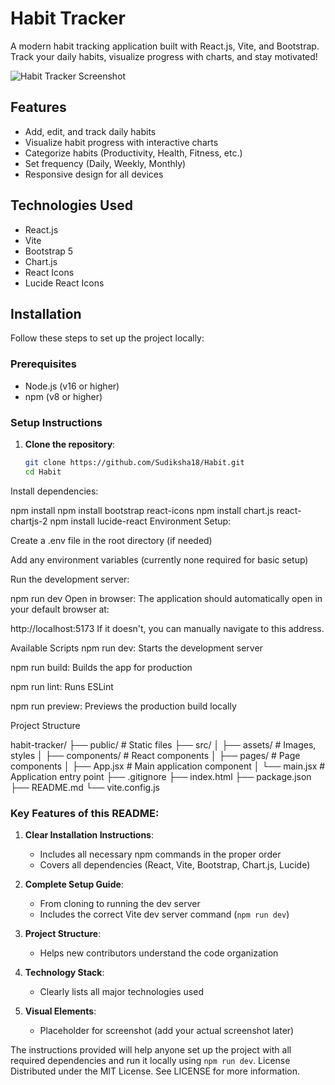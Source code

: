 
# Habit Tracker

A modern habit tracking application built with React.js, Vite, and Bootstrap. Track your daily habits, visualize progress with charts, and stay motivated!

![Habit Tracker Screenshot](./public/screenshot.png) <!-- Add your screenshot here -->

## Features

- Add, edit, and track daily habits
- Visualize habit progress with interactive charts
- Categorize habits (Productivity, Health, Fitness, etc.)
- Set frequency (Daily, Weekly, Monthly)
- Responsive design for all devices

## Technologies Used

- React.js
- Vite
- Bootstrap 5
- Chart.js
- React Icons
- Lucide React Icons

## Installation

Follow these steps to set up the project locally:

### Prerequisites

- Node.js (v16 or higher)
- npm (v8 or higher)

### Setup Instructions

1. **Clone the repository**:
   ```bash
   git clone https://github.com/Sudiksha18/Habit.git
   cd Habit
Install dependencies:


npm install
npm install bootstrap react-icons
npm install chart.js react-chartjs-2
npm install lucide-react
Environment Setup:

Create a .env file in the root directory (if needed)

Add any environment variables (currently none required for basic setup)

Run the development server:


npm run dev
Open in browser:
The application should automatically open in your default browser at:


http://localhost:5173
If it doesn't, you can manually navigate to this address.

Available Scripts
npm run dev: Starts the development server

npm run build: Builds the app for production

npm run lint: Runs ESLint

npm run preview: Previews the production build locally

Project Structure

habit-tracker/
├── public/              # Static files
├── src/
│   ├── assets/          # Images, styles
│   ├── components/      # React components
│   ├── pages/           # Page components
│   ├── App.jsx          # Main application component
│   └── main.jsx         # Application entry point
├── .gitignore
├── index.html
├── package.json
├── README.md
└── vite.config.js


### Key Features of this README:

1. **Clear Installation Instructions**:
   - Includes all necessary npm commands in the proper order
   - Covers all dependencies (React, Vite, Bootstrap, Chart.js, Lucide)

2. **Complete Setup Guide**:
   - From cloning to running the dev server
   - Includes the correct Vite dev server command (`npm run dev`)

3. **Project Structure**:
   - Helps new contributors understand the code organization

4. **Technology Stack**:
   - Clearly lists all major technologies used

5. **Visual Elements**:
   - Placeholder for screenshot (add your actual screenshot later)

The instructions provided will help anyone set up the project with all required dependencies and run it locally using `npm run dev`.
License
Distributed under the MIT License. See LICENSE for more information.
